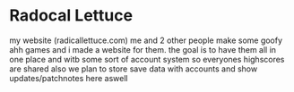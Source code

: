 # Radocal Lettuce
my website (radicallettuce.com)
me and 2 other people make some goofy ahh games and i made a website for them.
the goal is to have them all in one place and witb some sort of account system so everyones highscores are shared
also we plan to store save data with accounts and show updates/patchnotes here aswell
